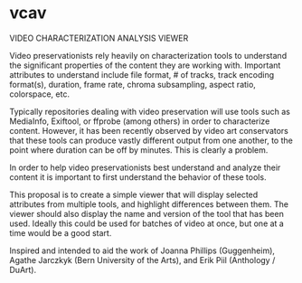 vcav
====

VIDEO CHARACTERIZATION ANALYSIS VIEWER

Video preservationists rely heavily on characterization tools to understand the significant properties of the content they are working with. Important attributes to understand include file format, # of tracks, track encoding format(s), duration, frame rate, chroma subsampling, aspect ratio, colorspace, etc.

Typically repositories dealing with video preservation will use tools such as MediaInfo, Exiftool, or ffprobe (among others) in order to characterize content. However, it has been recently observed by video art conservators that these tools can produce vastly different output from one another, to the point where duration can be off by minutes. This is clearly a problem.

In order to help video preservationists best understand and analyze their content it is important to first understand the behavior of these tools.

This proposal is to create a simple viewer that will display selected attributes from multiple tools, and highlight differences between them. The viewer should also display the name and version of the tool that has been used. Ideally this could be used for batches of video at once, but one at a time would be a good start.

Inspired and intended to aid the work of Joanna Phillips (Guggenheim), Agathe Jarczkyk (Bern University of the Arts), and Erik Piil (Anthology / DuArt).

